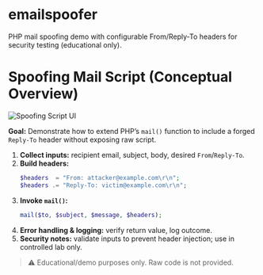 # emailspoofer
PHP mail spoofing demo with configurable From/Reply-To headers for security testing (educational only).

# Spoofing Mail Script (Conceptual Overview)

![Spoofing Script UI](../images/spoofing-mailer.png)

**Goal:** Demonstrate how to extend PHP’s `mail()` function to include a forged `Reply-To` header without exposing raw script.

1. **Collect inputs:** recipient email, subject, body, desired `From`/`Reply-To`.  
2. **Build headers:**  
   ```php
   $headers  = "From: attacker@example.com\r\n";
   $headers .= "Reply-To: victim@example.com\r\n";
   ```  
3. **Invoke `mail()`:**  
   ```php
   mail($to, $subject, $message, $headers);
   ```  
4. **Error handling & logging:** verify return value, log outcome.  
5. **Security notes:** validate inputs to prevent header injection; use in controlled lab only.

> ⚠️ Educational/demo purposes only. Raw code is not provided.

